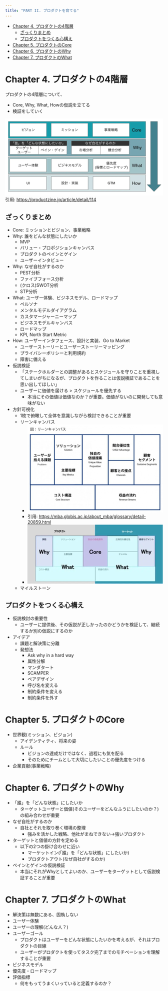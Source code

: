 ```yaml
---
title: "PART II. プロダクトを育てる"
---
```


- [Chapter 4. プロダクトの4階層](#chapter-4-プロダクトの4階層)
  - [ざっくりまとめ](#ざっくりまとめ)
  - [プロダクトをつくる心構え](#プロダクトをつくる心構え)
- [Chapter 5. プロダクトのCore](#chapter-5-プロダクトのcore)
- [Chapter 6. プロダクトのWhy](#chapter-6-プロダクトのwhy)
- [Chapter 7. プロダクトのWhat](#chapter-7-プロダクトのwhat)

# Chapter 4. プロダクトの4階層

プロダクトの4階層について、

- Core, Why, What, Howの仮説を立てる
- 検証をしていく

![](/images/ed132578fe33e8/3-product-4layers.png)
引用: https://productzine.jp/article/detail/114

## ざっくりまとめ

- Core: ミッションとビジョン、事業戦略
- Why: 誰をどんな状態にしたいか
  - MVP
  - バリュー・プロポジションキャンバス
  - プロダクトのペインとゲイン
  - ユーザーインタビュー
- Why: なぜ自社がするのか
  - PEST分析
  - ファイブフォース分析
  - (クロス)SWOT分析
  - STP分析
- What: ユーザー体験、ビジネスモデル、ロードマップ
  - ペルソナ
  - メンタルモデルダイアグラム
  - カスタマージャーニーマップ
  - ビジネスモデルキャンバス
  - ロードマップ
  - KPI, North Start Metric
- How: ユーザーインタフェース、設計と実装、Go to Market
  - ユーザーストーリーとユーザーストーリーマッピング
  - プライバシーポリシーと利用規約
  - 障害に備える
- 仮説検証
  - 「ステークホルダーとの調整があるとスケジュールを守りことを重視してしまいがちになるが、プロダクトを作ることは仮説検証であることを思い出してほしい」
  - ユーザーに価値を届ける > スケジュールを優先する
    - 本当にその価値は価値なのか？が重要。価値がないのに開発しても意味がない
- 方針可視化
  - 1枚で俯瞰して全体を意識しながら検討できることが重要
  - リーンキャンバス
    - ![](/images/ed132578fe33e8/4-lean-canvas.png)
    - 引用: https://mba.globis.ac.jp/about_mba/glossary/detail-20859.html
    - ![](/images/ed132578fe33e8/4-lean-canvas-corewhywhat.png)
  - マイルストーン

## プロダクトをつくる心構え

- 仮説検討の重要性
  - ユーザーに提供後、その仮説が正しかったのかどうかを検証して、継続するか別の仮説にするのか
- アイデア
  - 課題と解決策に分離
  - 発想法
    - Ask why in a hard way
    - 属性分解
    - マンダタート
    - SCAMPER
    - ペアデザイン
    - 呼び名を変える
    - 制約条件を変える
    - 制約条件を外す

# Chapter 5. プロダクトのCore

- 世界観(ミッション、ビジョン)
  - アイデンティティ、将来の姿
  - ルール
    - ビジョンの達成だけではなく、過程にも気を配る
    - そのためにチームとして大切にしたいことの優先度をつける
- 企業貢献(事業戦略)

# Chapter 6. プロダクトのWhy

- 「誰」を「どんな状態」にしたいか
  - ターゲットユーザーと価値(そのユーザーをどんなふうにしたいのか？)の組み合わせが重要
- なぜ自社がするのか
  - 自社とそれを取り巻く環境の整理
    - 強みを活かした戦略、他社がまねできない→強いプロダクト
- ターゲットと価値の方針を定める
  - 以下の2つの掛け合わせに近い
    - マーケットイン(「誰」を「どんな状態」にしたいか)
    - プロダクトアウト(なぜ自社がするのか)
- ペインとゲインの仮説検証
  - 本当にそれがWhyとしてよいのか、ユーザーをターゲットとして仮説検証することが重要

# Chapter 7. プロダクトのWhat

- 解決策は無数にある、固執しない
- ユーザー体験
- ユーザーの理解(どんな人？)
- ユーザーゴール
  - プロダクトはユーザーをどんな状態にしたいかを考えるが、それはプロダクトの目線
  - ユーザーがプロダクトを使ってタスク完了までのモチベーションを理解することが重要
- ビジネスモデル
- 優先度・ロードマップ
- 評価指標
  - 何をもってうまくいっていると定義するのか？
